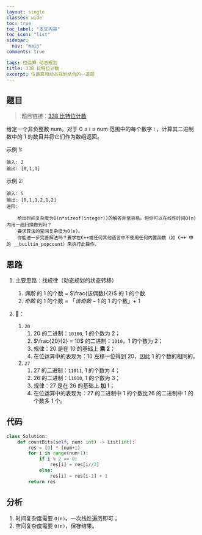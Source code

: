 ```yaml
---
layout: single
classes: wide
toc: true
toc_label: "本文内容"
toc_icon: "list"
sidebar:
  nav: "main"
comments: true

tags: 位运算 动态规划
title: 338 比特位计数
excerpt: 位运算和动态规划结合的一道题
---
```


## 题目

> 题目链接：[338 比特位计数](https://leetcode-cn.com/problems/counting-bits/)

给定一个非负整数 num。对于 0 ≤ i ≤ num 范围中的每个数字 i ，计算其二进制数中的 1 的数目并将它们作为数组返回。

示例 1:

    输入: 2
    输出: [0,1,1]
示例 2:

    输入: 5
    输出: [0,1,1,2,1,2]
    进阶:

        给出时间复杂度为O(n*sizeof(integer))的解答非常容易。但你可以在线性时间O(n)内用一趟扫描做到吗？
        要求算法的空间复杂度为O(n)。
        你能进一步完善解法吗？要求在C++或任何其他语言中不使用任何内置函数（如 C++ 中的 __builtin_popcount）来执行此操作。

## 思路 

1. 主要思路：找规律（动态规划的状态转移）
   1. $偶数$ 的 1 的个数 = $\frac{该偶数}{2}$ 的 1 的个数
   2. $奇数$ 的 1 的个数 = 「$该奇数 - 1$ 的 1 的个数」+ 1

2. 🌰：
   1. `20` 
      1. $20$ 的二进制：`10100`, 1 的个数为 2；
      2. $\frac{20}{2} = 10$ 的二进制：`1010`，1 的个数为 2；
      3. 规律：$20$ 是在 $10$ 的基础上 **乘 2**；
      4. 在位运算中的表现为：$10$ 左移一位得到 $20$，因此 1 的个数的相同的。
    1. `27`
       1. $27$ 的二进制：`11011`, 1 的个数为 4；
       2. $26$ 的二进制：`11010`, 1 的个数为 3；
       3. 规律：$27$ 是在 $26$ 的基础上 **加 1**；
       4. 在位运算中的表现为：$27$ 的二进制中 1 的个数比$26$ 的二进制中 1 的个数多 1 个。

## 代码 

```python
class Solution:
    def countBits(self, num: int) -> List[int]:
        res = [0] * (num+1)
        for i in range(num+1):
            if i % 2 == 0:
                res[i] = res[i//2]
            else:
                res[i] = res[i-1] + 1
        return res
```

## 分析 

1. 时间复杂度需要 `O(n)`，一次线性遍历即可；
2. 空间复杂度需要 `O(n)`，保存结果。